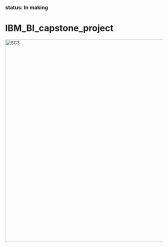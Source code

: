 ### status: In making
# IBM_BI_capstone_project




<img width="647" alt="SC3" src="https://github.com/user-attachments/assets/5dea9398-e833-40cf-a79b-78c4b1229246">
